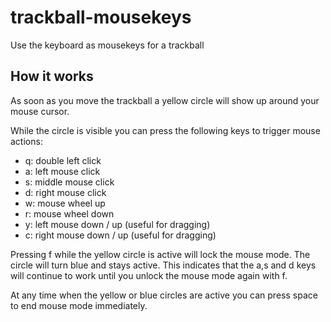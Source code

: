 # trackball-mousekeys

Use the keyboard as mousekeys for a trackball

## How it works

As soon as you move the trackball a yellow circle will show up around your mouse cursor.

While the circle is visible you can press the following keys to trigger mouse actions:

- q: double left click
- a: left mouse click
- s: middle mouse click
- d: right mouse click
- w: mouse wheel up
- r: mouse wheel down
- y: left mouse down / up (useful for dragging)
- c: right mouse down / up (useful for dragging)

Pressing f while the yellow circle is active will lock the mouse mode.
The circle will turn blue and stays active. This indicates that the a,s and d keys will continue to work until you unlock the mouse mode again with f.

At any time when the yellow or blue circles are active you can press space to end mouse mode immediately.
